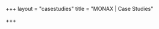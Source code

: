 +++
layout = "casestudies"
title = "MONAX | Case Studies"

+++

<!-- section layout stored in /layouts/section/casestudies.html -->
